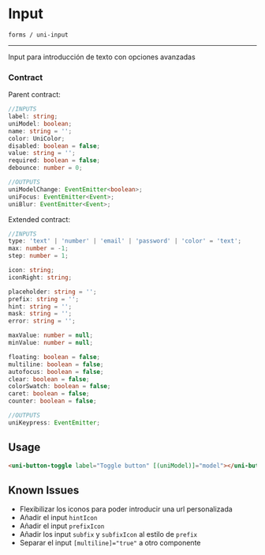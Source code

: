 # Input
`forms / uni-input`

---
Input para introducción de texto con opciones avanzadas

### Contract
Parent contract: 

```typescript
//INPUTS
label: string;
uniModel: boolean;
name: string = '';
color: UniColor;
disabled: boolean = false;
value: string = '';
required: boolean = false;
debounce: number = 0;

//OUTPUTS
uniModelChange: EventEmitter<boolean>;
uniFocus: EventEmitter<Event>;
uniBlur: EventEmitter<Event>;
```

Extended contract:
```typescript
//INPUTS
type: 'text' | 'number' | 'email' | 'password' | 'color' = 'text';
max: number = -1;
step: number = 1;

icon: string;
iconRight: string;

placeholder: string = '';
prefix: string = '';
hint: string = '';
mask: string = '';
error: string = '';

maxValue: number = null;
minValue: number = null;

floating: boolean = false;
multiline: boolean = false;
autofocus: boolean = false;
clear: boolean = false;
colorSwatch: boolean = false;
caret: boolean = false;
counter: boolean = false;

//OUTPUTS
uniKeypress: EventEmitter;
```

## Usage
```html
<uni-button-toggle label="Toggle button" [(uniModel)]="model"></uni-button-toggle>
```

## Known Issues

* Flexibilizar los iconos para poder introducir una url personalizada
* Añadir el input `hintIcon`
* Añadir el input `prefixIcon`
* Añadir los input `subfix` y `subfixIcon` al estilo de `prefix`
* Separar el input `[multiline]="true"` a otro componente
